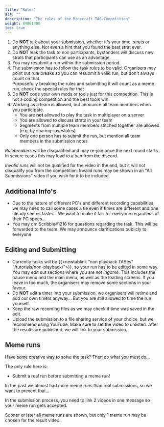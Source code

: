 ```yaml
---
title: "Rules"
alt: ""
description: "The rules of the Minecraft TAS-Competition"
weight: 04001000
toc: true
---
```


1. Do **NOT** talk about your submission, whether it's your time, strats or anything else. Not even a hint that you found the best strat ever.
2. Do **NOT** leak the task to non participants, bystanders will discuss new strats that participants can use as an advantage.
3. You may resubmit a run within the submission period.
4. The submission has to follow the task rules to be valid. Organisers may point out rule breaks so you can resubmit a valid run, but don't always count on that.  
Purposefully breaking the rules and submitting it will count as a meme run, check the special rules for that
5. Do **NOT** code your own mods or tools just for this competition. This is not a coding competition and the best tools win.
6. Working as a team is allowed, but announce all team members when you participate.
   * You are **not** allowed to play the task in multiplayer on a server
   * You are allowed to discuss strats in your team
   * Segments from multiple team members stitched together are allowed (e.g. by sharing savestates)
   * Only one person has to submit the run, but mention all team members in the submission notes
  
*Rulebreakers* will be disqualified and may re-join once the next round starts. In severe cases this may lead to a ban from the discord.
  
*Invalid runs* will not be qualified for the video in the end, but it will not disqualify you from the competition. Invalid runs may be shown in an "All Submissions" video if you wish for it to be included.

## Additional Info's
* Due to the nature of different PC's and different recording capabilities, we may need to call some cases a tie even if times are different and one clearly seems faster... We want to make it fair for everyone regardless of their PC specs...
* You may dm Scribble#1216 for questions regarding the task. This will be forwarded to the team. We may announce clarifications publicly to everyone

## Editing and Submitting
* Currently tasks will be {{<newtablink "non playback TASes" "/tutorials/non-playback/">}}, so your run has to be edited in some way. You may edit out sections where you are *not ingame*. This includes the pause menu and the main menu, as well as the loading screens. If you leave in too much, the organisers may remove some sections in your favour.  
* Do **NOT** edit a timer into your submission, we organisers will retime and add our own timers anyway... But you are still allowed to time the run yourself.
* Keep the raw recording files as we may check if time was saved in the edit.
* Upload the submission to a file sharing service of your choice, but we recommend using YouTube. Make sure to set the video to unlisted. After the results are published, we will link to your submission.

## Meme runs
Have some creative way to solve the task? Then do what you must do...

The only rule here is:
* Submit a real run before submitting a meme run!
  
In the past we almost had more meme runs than real submissions, so we want to prevent that...

In the submission process, you need to link 2 videos in one message so your meme run gets accepted.

Sooner or later all meme runs are shown, but only 1 meme run may be chosen for the result video.